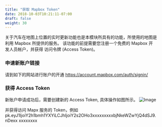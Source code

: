 ```yaml
---
title: "获取 Mapbox Token"
date: 2018-10-03T10:21:11-07:00
draft: false
weight: 30
---
```



关于汽车在地图上位置的实时更新功能也是本模块所具有的功能，所使用的地图是利用 Mapbox 所提供的服务。 该功能的前提需要您注册一个免费的 Mapbox 开发人员帐户，并获得 访问令牌 (Access Token)。

### 申请新账户链接 
请到如下的网站进行账户的开通 https://account.mapbox.com/auth/signin/ 
### 获得 Access Token 
新账户申请成功后，需要创建新的 Access Token, 具体操作如图所示。
![Image](/images/PreRequest/015.png)

并获得访问 Mapx 服务的 Token，例如 pk.eyJ1IjoiY2h1bmh1YXYiLCJhIjoiY2s2OHo3xxxxxxxxxbjNkeWZwYjQ4dSJ9.nDexx xxxxxxxx